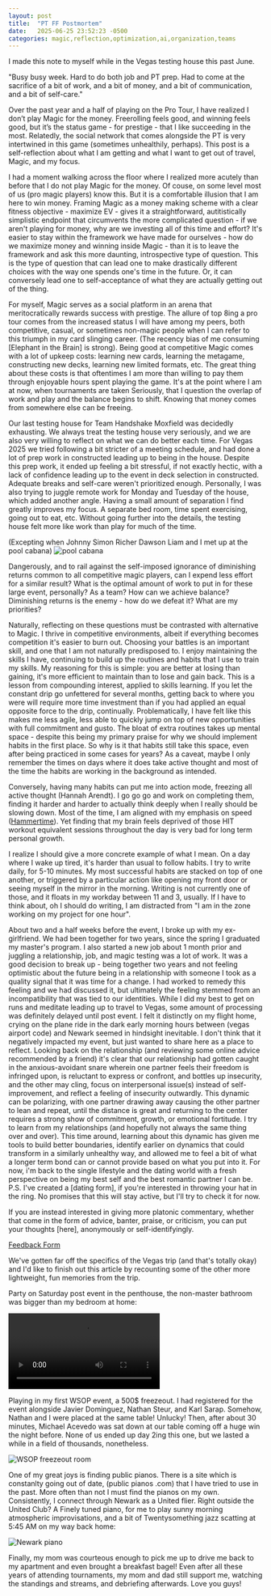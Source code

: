```yaml
---
layout: post
title:  "PT FF Postmortem"
date:   2025-06-25 23:52:23 -0500
categories: magic,reflection,optimization,ai,organization,teams
---
```


I made this note to myself while in the Vegas testing house this past June.

"Busy busy week. Hard to do both job and PT prep. Had to come at the sacrifice of a bit of work, and a bit of money, and a bit of communication, and a bit of self-care."

Over the past year and a half of playing on the Pro Tour, I have realized I don’t play Magic for the money. Freerolling feels good, and winning feels good, but it’s the status game - for prestige - that I like succeeding in the most. Relatedly, the social network that comes alongside the PT is very intertwined in this game (sometimes unhealthily, perhaps). This post is a self-reflection about what I am getting and what I want to get out of travel, Magic, and my focus.

I had a moment walking across the floor where I realized more acutely than before that I do not play Magic for the money. Of couse, on some level most of us (pro magic players) know this. But it is a comfortable illusion that I am here to win money. Framing Magic as a money making scheme with a clear fitness objective - maximize EV - gives it a straightforward, autitistically simplistic endpoint that circumvents the more complicated question - if we aren't playing for money, why are we investing all of this time and effort? It's easier to stay within the framework we have made for ourselves - how do we maximize money and winning inside Magic - than it is to leave the framework and ask this more daunting, introspective type of question. This is the type of question that can lead one to make drastically different choices with the way one spends one's time in the future. Or, it can conversely lead one to self-acceptance of what they are actually getting out of the thing.

For myself, Magic serves as a social platform in an arena that meritocratically rewards success with prestige. The allure of top 8ing a pro tour comes from the increased status I will have among my peers, both competitive, casual, or sometimes non-magic people when I can refer to this triumph in my card slinging career. (The recency bias of me consuming [Elephant in the Brain] is strong). Being good at competitive Magic comes with a lot of upkeep costs: learning new cards, learning the metagame, constructing new decks, learning new limited formats, etc. The great thing about these costs is that oftentimes I am more than willing to pay them through enjoyable hours spent playing the game. It's at the point where I am at now, when tournaments are taken Seriously, that I question the overlap of work and play and the balance begins to shift. Knowing that money comes from somewhere else can be freeing.

Our last testing house for Team Handshake Moxfield was decidedly exhausting. We always treat the testing house very seriously, and we are also very willing to reflect on what we can do better each time. For Vegas 2025 we tried following a bit stricter of a meeting schedule, and had done a lot of prep work in constructed leading up to being in the house. Despite this prep work, it ended up feeling a bit stressful, if not exactly hectic, with a lack of confidence leading up to the event in deck selection in constructed. Adequate breaks and self-care weren't prioritized enough. Personally, I was also trying to juggle remote work for Monday and Tuesday of the house, which added another angle. Having a small amount of separation I find greatly improves my focus. A separate bed room, time spent exercising, going out to eat, etc. Without going further into the details, the testing house felt more like work than play for much of the time.

(Excepting when Johnny Simon Richer Dawson Liam and I met up at the pool cabana)
![pool cabana](\assets\images\PTFF\cabanacirca.jpg)

Dangerously, and to rail against the self-imposed ignorance of diminishing returns common to all competitive magic players, can I expend less effort for a similar result? What is the optimal amount of work to put in for these large event, personally? As a team? How can we achieve balance? Diminishing returns is the enemy - how do we defeat it? What are my priorities?

Naturally, reflecting on these questions must be contrasted with alternative to Magic. I thrive in competitive environments, albeit if everything becomes competition it's easier to burn out. Choosing your battles is an important skill, and one that I am not naturally predisposed to. I enjoy maintaining the skills I have, continuing to build up the routines and habits that I use to train my skills. My reasoning for this is simple: you are better at losing than gaining, it's more efficient to maintain than to lose and gain back. This is a lesson from compounding interest, applied to skills learning. If you let the constant drip go unfettered for several months, getting back to where you were will require more time investment than if you had applied an equal opposite force to the drip, continually. Problematically, I have felt like this makes me less agile, less able to quickly jump on top of new opportunities with full commitment and gusto. The bloat of extra routines takes up mental space - despite this being my primary praise for why we should implement habits in the first place. So why is it that habits still take this space, even after being practiced in some cases for years? As a caveat, maybe I only remember the times on days where it does take active thought and most of the time the habits are working in the background as intended.

Conversely, having many habits can put me into action mode, freezing all active thought (Hannah Arendt). I go go go and work on completing them, finding it harder and harder to actually think deeply when I really should be slowing down. Most of the time, I am aligned with my emphasis on speed ([Hammertime](https://www.lesswrong.com/posts/ovmykzXAyG4RXKkKc/yoda-timers-3-speed)). Yet finding that my brain feels deprived of those HIT workout equivalent sessions throughout the day is very bad for long term personal growth.

I realize I should give a more concrete example of what I mean. On a day where I wake up tired, it's harder than usual to follow habits. I try to write daily, for 5-10 minutes. My most successful habits are stacked on top of one another, or triggered by a particular action like opening my front door or seeing myself in the mirror in the morning. Writing is not currently one of those, and it floats in my workday between 11 and 3, usually. If I have to think about, oh I should do writing, I am distracted from "I am in the zone working on my project for one hour".

About two and a half weeks before the event, I broke up with my ex-girlfriend. We had been together for two years, since the spring I graduated my master's program. I also started a new job about 1 month prior and juggling a relationship, job, and magic testing was a lot of work. It was a good decision to break up - being together two years and not feeling optimistic about the future being in a relationship with someone I took as a quality signal that it was time for a change. I had worked to remedy this feeling and we had discussed it, but ultimately the feeling stemmed from an incompatibility that was tied to our identities. While I did my best to get on runs and meditate leading up to travel to Vegas, some amount of processing was definitely delayed until post event. I felt it distinctly on my flight home, crying on the plane ride in the dark early morning hours between (vegas airport code) and Newark seemed in hindsight inevitable. I don't think that it negatively impacted my event, but just wanted to share here as a place to reflect. Looking back on the relationship (and reviewing some online advice recommended by a friend) it's clear that our relationship had gotten caught in the anxious-avoidant snare wherein one partner feels their freedom is infringed upon, is reluctant to express or confront, and bottles up insecurity, and the other may cling, focus on interpersonal issue(s) instead of self-improvement, and reflect a feeling of insecurity outwardly. This dynamic can be polarizing, with one partner drawing away causing the other partner to lean and repeat, until the distance is great and returning to the center requires a strong show of commitment, growth, or emotional fortitude. I try to learn from my relationships (and hopefully not always the same thing over and over). This time around, learning about this dynamic has given me tools to build better boundaries, identify earlier on dynamics that could transform in a similarly unhealthy way, and allowed me to feel a bit of what a longer term bond can or cannot provide based on what you put into it. For now, i'm back to the single lifestyle and the dating world with a fresh perspective on being my best self and the best romantic partner I can be. P.S. I've created a [dating form], if you're interested in throwing your hat in the ring. No promises that this will stay active, but I'll try to check it for now.

If you are instead interested in giving more platonic commentary, whether that come in the form of advice, banter, praise, or criticism, you can put your thoughts [here], anonymously or self-identifyingly.

[Feedback Form](https://docs.google.com/forms/d/e/1FAIpQLScNcQb4_0E_9X5OLfcFcx3Y5C2OZY99rvc8pIW-1yspTabu7w/viewform?usp=dialog)

We've gotten far off the specifics of the Vegas trip (and that's totally okay) and I'd like to finish out this article by recounting some of the other more lightweight, fun memories from the trip.

Party on Saturday post event in the penthouse, the non-master bathroom was bigger than my bedroom at home:

![bathroom sweep gif](\assets\images\PTFF\bathroomsweep.mp4)

Playing in my first WSOP event, a 500$ freezeout. I had registered for the event alongside Javier Dominguez, Nathan Steur, and Karl Sarap. Somehow, Nathan and I were placed at the same table! Unlucky! Then, after about 30 minutes, Michael Acevedo was sat down at our table coming off a huge win the night before. None of us ended up day 2ing this one, but we lasted a while in a field of thousands, nonetheless.

![WSOP freezeout room](\assets\images\PTFF\wsop_freezeout.jpg)

One of my great joys is finding public pianos. There is a site which is constanlty going out of date, (public pianos .com) that I have tried to use in the past. More often than not I must find the pianos on my own. Consistently, I connect through Newark as a United flier. Right outside the United Club? A Finely tuned piano, for me to play sunny morning atmospheric improvisations, and a bit of Twentysomething jazz scatting at 5:45 AM on my way back home:

![Newark piano](\assets\images\PTFF\newarkpiano.jpg)

Finally, my mom was courteous enough to pick me up to drive me back to my apartment and even brought a breakfast bagel! Even after all these years of attending tournaments, my mom and dad still support me, watching the standings and streams, and debriefing afterwards. Love you guys!
